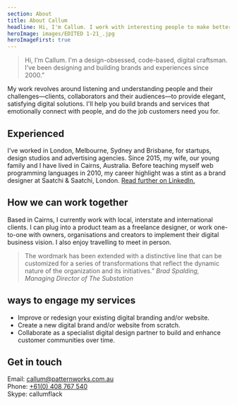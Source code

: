 ```yaml
---
section: About
title: About Callum
headline: Hi, I'm Callum. I work with interesting people to make better interfaces.
heroImage: images/EDITED 1-21_.jpg
heroImageFirst: true
---
```


> Hi, I’m Callum. I'm a design-obsessed, code-based, digital craftsman. I’ve been
> designing and building brands and experiences since 2000.”

My work revolves around listening and understanding people and their challenges—clients,
collaborators and their audiences—to provide elegant, satisfying digital solutions. I'll
help you build brands and services that emotionally connect with people, and do the job
customers need you for.

## Experienced

I've worked in London, Melbourne, Sydney and Brisbane, for startups, design studios and
advertising agencies. Since 2015, my wife, our young family and I have lived in Cairns,
Australia. Before teaching myself web programming languages in 2010, my career highlight
was a stint as a brand designer at Saatchi & Saatchi, London.
[Read further on LinkedIn.](https://www.linkedin.com/in/callumflack)

## How we can work together

Based in Cairns, I currently work with local, interstate and international clients. I can
plug into a product team as a freelance designer, or work one-to-one with owners,
organisations and creators to implement their digital business vision. I also enjoy
travelling to meet in person.

> The wordmark has been extended with a distinctive line that can be customized for a
> series of transformations that reflect the dynamic nature of the organization and its
> initiatives.” _Brad Spalding, Managing Director of The Substation_

## ways to engage my services

* Improve or redesign your existing digital branding and/or website.
* Create a new digital brand and/or website from scratch.
* Collaborate as a specialist digital design partner to build and enhance customer
  communities over time.

## Get in touch

Email: [callum@patternworks.com.au](mailto:callum@patternworks.com.au)<br> Phone:
[+61(0) 408 767 540](tel:610-408-767-540)<br> Skype: callumflack
